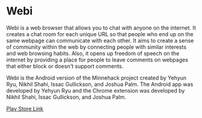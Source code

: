 # Webi

Webi is a web browser that allows you to chat with anyone on the internet. It creates a chat room for each unique URL so that people who end up on the same webpage can communicate with each other. It aims to create a sense of community within the web by connecting people with similar interests and web browsing habits. Also, it opens up freedom of speech on the internet by providing a place for people to leave comments on webpages that either block or doesn't support comments.

Webi is the Android version of the Minnehack project created by Yehyun Ryu, Nikhil Shahi, Issac Gullickson, and Joshua Palm. The Android app was developed by Yehyun Ryu and the Chrome extension was developed by Nikhil Shahi, Issac Gullickson, and Joshua Palm.

[Play Store Link](https://play.google.com/store/apps/details?id=com.yehyunryu.android.webi)
